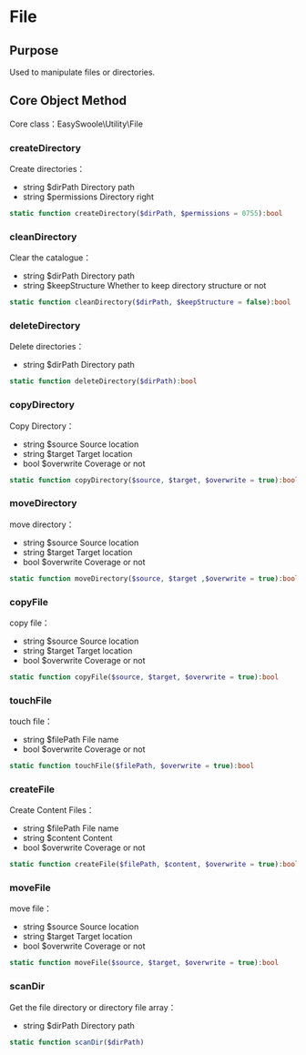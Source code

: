 # File

## Purpose
Used to manipulate files or directories.

## Core Object Method

Core class：EasySwoole\Utility\File

### createDirectory

Create directories：

- string    $dirPath        Directory path
- string    $permissions    Directory right

```php
static function createDirectory($dirPath, $permissions = 0755):bool
```

### cleanDirectory

Clear the catalogue：

- string    $dirPath        Directory path
- string    $keepStructure  Whether to keep directory structure or not

```php
static function cleanDirectory($dirPath, $keepStructure = false):bool
```

### deleteDirectory

Delete directories：

- string    $dirPath     Directory path

```php
static function deleteDirectory($dirPath):bool
```

### copyDirectory

Copy Directory：

- string    $source     Source location
- string    $target     Target location
- bool      $overwrite  Coverage or not

```php
static function copyDirectory($source, $target, $overwrite = true):bool
```

### moveDirectory

move directory：

- string    $source     Source location
- string    $target     Target location
- bool      $overwrite  Coverage or not

```php
static function moveDirectory($source, $target ,$overwrite = true):bool
```

### copyFile

copy file：

- string    $source     Source location
- string    $target     Target location
- bool      $overwrite  Coverage or not

```php
static function copyFile($source, $target, $overwrite = true):bool
```

### touchFile

touch file：

- string    $filePath       File name
- bool      $overwrite      Coverage or not

```php
static function touchFile($filePath, $overwrite = true):bool
```

### createFile

Create Content Files：

- string    $filePath       File name
- string    $content        Content
- bool      $overwrite      Coverage or not

```php
static function createFile($filePath, $content, $overwrite = true):bool
```

### moveFile

move file：

- string    $source         Source location
- string    $target         Target location
- bool      $overwrite      Coverage or not

```php
static function moveFile($source, $target, $overwrite = true):bool
```

### scanDir

Get the file directory or directory file array：

- string    $dirPath    Directory path

```php
static function scanDir($dirPath)
```
